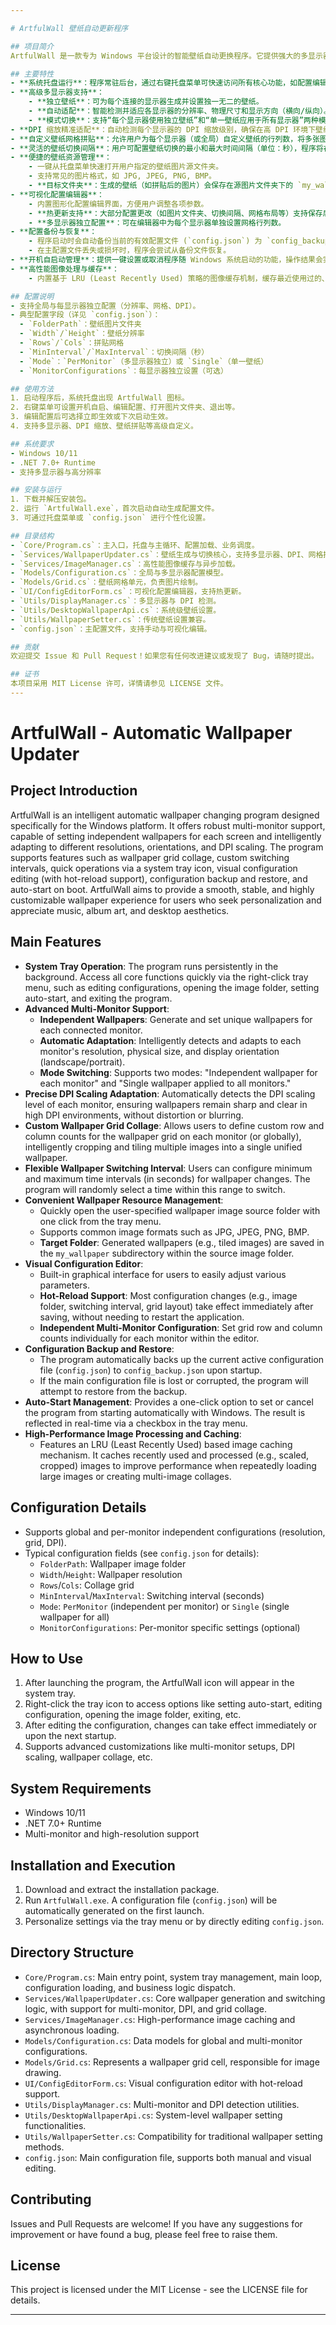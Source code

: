 ```yaml
---

# ArtfulWall 壁纸自动更新程序

## 项目简介
ArtfulWall 是一款专为 Windows 平台设计的智能壁纸自动更换程序。它提供强大的多显示器支持，能够为每个屏幕独立设置壁纸，并智能适应不同分辨率、方向及 DPI 缩放。程序支持壁纸网格拼贴、自定义切换间隔、系统托盘快捷操作、可视化配置编辑（支持热更新）、配置备份与恢复以及开机自启动等丰富特性。ArtfulWall 致力于为追求个性化、爱好音乐、专辑封面、桌面美学的用户提供流畅、稳定且高度可定制的壁纸体验。

## 主要特性
- **系统托盘运行**：程序常驻后台，通过右键托盘菜单可快速访问所有核心功能，如配置编辑、打开图片文件夹、设置开机自启及退出程序。
- **高级多显示器支持**：
    - **独立壁纸**：可为每个连接的显示器生成并设置独一无二的壁纸。
    - **自动适配**：智能检测并适应各显示器的分辨率、物理尺寸和显示方向（横向/纵向）。
    - **模式切换**：支持“每个显示器使用独立壁纸”和“单一壁纸应用于所有显示器”两种模式。
- **DPI 缩放精准适配**：自动检测每个显示器的 DPI 缩放级别，确保在高 DPI 环境下壁纸依然清晰锐利，不变形、不模糊。
- **自定义壁纸网格拼贴**：允许用户为每个显示器（或全局）自定义壁纸的行列数，将多张图片智能裁剪并拼贴成一张统一的壁纸。
- **灵活的壁纸切换间隔**：用户可配置壁纸切换的最小和最大时间间隔（单位：秒），程序将在此范围内随机选择时间进行切换。
- **便捷的壁纸资源管理**：
    - 一键从托盘菜单快速打开用户指定的壁纸图片源文件夹。
    - 支持常见的图片格式，如 JPG, JPEG, PNG, BMP。
    - **目标文件夹**：生成的壁纸（如拼贴后的图片）会保存在源图片文件夹下的 `my_wallpaper`子目录中。
- **可视化配置编辑器**：
    - 内置图形化配置编辑界面，方便用户调整各项参数。
    - **热更新支持**：大部分配置更改（如图片文件夹、切换间隔、网格布局等）支持保存后立即生效，无需重启应用程序。
    - **多显示器独立配置**：可在编辑器中为每个显示器单独设置网格行列数。
- **配置备份与恢复**：
    - 程序启动时会自动备份当前的有效配置文件 (`config.json`) 为 `config_backup.json`。
    - 在主配置文件丢失或损坏时，程序会尝试从备份文件恢复。
- **开机自启动管理**：提供一键设置或取消程序随 Windows 系统启动的功能，操作结果会实时反馈在托盘菜单的复选框状态上。
- **高性能图像处理与缓存**：
    - 内置基于 LRU (Least Recently Used) 策略的图像缓存机制，缓存最近使用过的、经过处理（如缩放、裁剪）的图片，提高重复加载大图或进行多图拼贴时的性能。

## 配置说明
- 支持全局与每显示器独立配置（分辨率、网格、DPI）。
- 典型配置字段（详见 `config.json`）：
  - `FolderPath`：壁纸图片文件夹
  - `Width`/`Height`：壁纸分辨率
  - `Rows`/`Cols`：拼贴网格
  - `MinInterval`/`MaxInterval`：切换间隔（秒）
  - `Mode`：`PerMonitor`（多显示器独立）或 `Single`（单一壁纸）
  - `MonitorConfigurations`：每显示器独立设置（可选）

## 使用方法
1. 启动程序后，系统托盘出现 ArtfulWall 图标。
2. 右键菜单可设置开机自启、编辑配置、打开图片文件夹、退出等。
3. 编辑配置后可选择立即生效或下次启动生效。
4. 支持多显示器、DPI 缩放、壁纸拼贴等高级自定义。

## 系统要求
- Windows 10/11
- .NET 7.0+ Runtime
- 支持多显示器与高分辨率

## 安装与运行
1. 下载并解压安装包。
2. 运行 `ArtfulWall.exe`，首次启动自动生成配置文件。
3. 可通过托盘菜单或 `config.json` 进行个性化设置。

## 目录结构
- `Core/Program.cs`：主入口，托盘与主循环、配置加载、业务调度。
- `Services/WallpaperUpdater.cs`：壁纸生成与切换核心，支持多显示器、DPI、网格拼贴。
- `Services/ImageManager.cs`：高性能图像缓存与异步加载。
- `Models/Configuration.cs`：全局与多显示器配置模型。
- `Models/Grid.cs`：壁纸网格单元，负责图片绘制。
- `UI/ConfigEditorForm.cs`：可视化配置编辑器，支持热更新。
- `Utils/DisplayManager.cs`：多显示器与 DPI 检测。
- `Utils/DesktopWallpaperApi.cs`：系统级壁纸设置。
- `Utils/WallpaperSetter.cs`：传统壁纸设置兼容。
- `config.json`：主配置文件，支持手动与可视化编辑。

## 贡献
欢迎提交 Issue 和 Pull Request！如果您有任何改进建议或发现了 Bug，请随时提出。

## 证书
本项目采用 MIT License 许可，详情请参见 LICENSE 文件。
---
```


# ArtfulWall - Automatic Wallpaper Updater

## Project Introduction
ArtfulWall is an intelligent automatic wallpaper changing program designed specifically for the Windows platform. It offers robust multi-monitor support, capable of setting independent wallpapers for each screen and intelligently adapting to different resolutions, orientations, and DPI scaling. The program supports features such as wallpaper grid collage, custom switching intervals, quick operations via a system tray icon, visual configuration editing (with hot-reload support), configuration backup and restore, and auto-start on boot. ArtfulWall aims to provide a smooth, stable, and highly customizable wallpaper experience for users who seek personalization and appreciate music, album art, and desktop aesthetics.

## Main Features
- **System Tray Operation**: The program runs persistently in the background. Access all core functions quickly via the right-click tray menu, such as editing configurations, opening the image folder, setting auto-start, and exiting the program.
- **Advanced Multi-Monitor Support**:
    - **Independent Wallpapers**: Generate and set unique wallpapers for each connected monitor.
    - **Automatic Adaptation**: Intelligently detects and adapts to each monitor's resolution, physical size, and display orientation (landscape/portrait).
    - **Mode Switching**: Supports two modes: "Independent wallpaper for each monitor" and "Single wallpaper applied to all monitors."
- **Precise DPI Scaling Adaptation**: Automatically detects the DPI scaling level of each monitor, ensuring wallpapers remain sharp and clear in high DPI environments, without distortion or blurring.
- **Custom Wallpaper Grid Collage**: Allows users to define custom row and column counts for the wallpaper grid on each monitor (or globally), intelligently cropping and tiling multiple images into a single unified wallpaper.
- **Flexible Wallpaper Switching Interval**: Users can configure minimum and maximum time intervals (in seconds) for wallpaper changes. The program will randomly select a time within this range to switch.
- **Convenient Wallpaper Resource Management**:
    - Quickly open the user-specified wallpaper image source folder with one click from the tray menu.
    - Supports common image formats such as JPG, JPEG, PNG, BMP.
    - **Target Folder**: Generated wallpapers (e.g., tiled images) are saved in the `my_wallpaper` subdirectory within the source image folder.
- **Visual Configuration Editor**:
    - Built-in graphical interface for users to easily adjust various parameters.
    - **Hot-Reload Support**: Most configuration changes (e.g., image folder, switching interval, grid layout) take effect immediately after saving, without needing to restart the application.
    - **Independent Multi-Monitor Configuration**: Set grid row and column counts individually for each monitor within the editor.
- **Configuration Backup and Restore**:
    - The program automatically backs up the current active configuration file (`config.json`) to `config_backup.json` upon startup.
    - If the main configuration file is lost or corrupted, the program will attempt to restore from the backup.
- **Auto-Start Management**: Provides a one-click option to set or cancel the program from starting automatically with Windows. The result is reflected in real-time via a checkbox in the tray menu.
- **High-Performance Image Processing and Caching**:
    - Features an LRU (Least Recently Used) based image caching mechanism. It caches recently used and processed (e.g., scaled, cropped) images to improve performance when repeatedly loading large images or creating multi-image collages.

## Configuration Details
- Supports global and per-monitor independent configurations (resolution, grid, DPI).
- Typical configuration fields (see `config.json` for details):
  - `FolderPath`: Wallpaper image folder
  - `Width`/`Height`: Wallpaper resolution
  - `Rows`/`Cols`: Collage grid
  - `MinInterval`/`MaxInterval`: Switching interval (seconds)
  - `Mode`: `PerMonitor` (independent per monitor) or `Single` (single wallpaper for all)
  - `MonitorConfigurations`: Per-monitor specific settings (optional)

## How to Use
1. After launching the program, the ArtfulWall icon will appear in the system tray.
2. Right-click the tray icon to access options like setting auto-start, editing configuration, opening the image folder, exiting, etc.
3. After editing the configuration, changes can take effect immediately or upon the next startup.
4. Supports advanced customizations like multi-monitor setups, DPI scaling, wallpaper collage, etc.

## System Requirements
- Windows 10/11
- .NET 7.0+ Runtime
- Multi-monitor and high-resolution support

## Installation and Execution
1. Download and extract the installation package.
2. Run `ArtfulWall.exe`. A configuration file (`config.json`) will be automatically generated on the first launch.
3. Personalize settings via the tray menu or by directly editing `config.json`.

## Directory Structure
- `Core/Program.cs`: Main entry point, system tray management, main loop, configuration loading, and business logic dispatch.
- `Services/WallpaperUpdater.cs`: Core wallpaper generation and switching logic, with support for multi-monitor, DPI, and grid collage.
- `Services/ImageManager.cs`: High-performance image caching and asynchronous loading.
- `Models/Configuration.cs`: Data models for global and multi-monitor configurations.
- `Models/Grid.cs`: Represents a wallpaper grid cell, responsible for image drawing.
- `UI/ConfigEditorForm.cs`: Visual configuration editor with hot-reload support.
- `Utils/DisplayManager.cs`: Multi-monitor and DPI detection utilities.
- `Utils/DesktopWallpaperApi.cs`: System-level wallpaper setting functionalities.
- `Utils/WallpaperSetter.cs`: Compatibility for traditional wallpaper setting methods.
- `config.json`: Main configuration file, supports both manual and visual editing.

## Contributing
Issues and Pull Requests are welcome! If you have any suggestions for improvement or have found a bug, please feel free to raise them.



## License
This project is licensed under the MIT License - see the LICENSE file for details.

---
